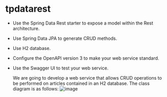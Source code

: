 # tpdatarest
- Use the Spring Data Rest starter to expose a model within the Rest architecture.
- Use Spring Data JPA to generate CRUD methods.
- Use H2 database.
- Configure the OpenAPI version 3 to make your web service standard.
- Use the Swagger UI to test your web service.

  We are going to develop a web service that allows CRUD operations to be performed on articles contained in an H2 database. The class diagram is as follows:
  ![image](https://github.com/abbouformations/tpdatarest/assets/135717843/f76b4a32-a0f8-4a4c-ab22-d86d24b71331)
